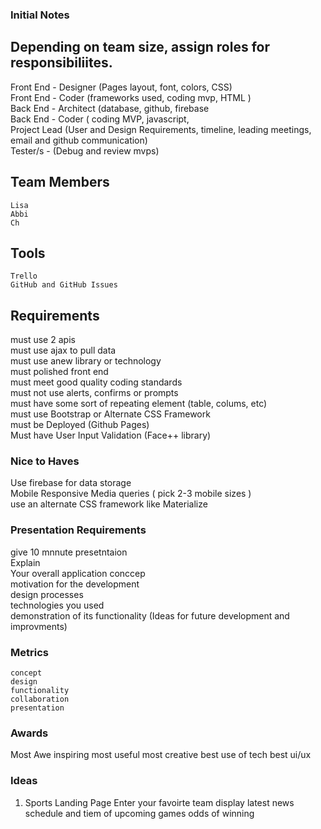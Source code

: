 ### Initial Notes

## Depending on team size, assign roles for responsibiliites.

  Front End - Designer (Pages layout, font, colors, CSS)  
  Front End - Coder (frameworks used, coding mvp, HTML )  
  Back End - Architect (database, github, firebase  
  Back End - Coder ( coding MVP, javascript,   
  Project Lead (User and Design Requirements, timeline, leading meetings, email and github communication)  
  Tester/s - (Debug and review mvps)  
  
  
 ## Team Members
    Lisa
    Abbi
    Ch
  
 ## Tools
    Trello
    GitHub and GitHub Issues
  
  
##  Requirements
  
  must use 2 apis  
  must use ajax to pull data  
  must use anew library or technology  
  must polished front end  
  must meet good quality coding standards  
  must not use alerts, confirms or prompts  
  must have some sort of repeating element (table, colums, etc)    
  must use Bootstrap or Alternate CSS Framework  
  must be Deployed (Github Pages)  
  Must have User Input Validation (Face++ library)  
  
###  Nice to Haves  
  Use firebase for data storage  
  Mobile Responsive Media queries ( pick 2-3 mobile sizes )  
  use an alternate CSS framework like Materialize  
  
###  Presentation Requirements  
  give 10 mnnute presetntaion  
  Explain  
    Your overall application conccep  
    motivation for the development  
    design processes  
    technologies you used  
    demonstration of its functionality (Ideas for future development and improvments)  
  
 ### Metrics  
    concept  
    design  
    functionality  
    collaboration  
    presentation  
    
 ###  Awards
   Most Awe inspiring
   most useful
   most creative
   best use of tech
   best ui/ux
   
   
  ### Ideas  
  1.  Sports Landing Page
    Enter your favoirte team
    display
      latest news
      schedule and tiem of upcoming games
      odds of winning
    
  
  
  
  
  
